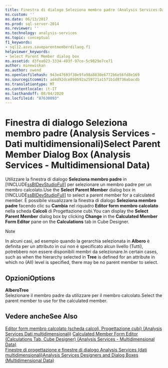 ```yaml
---
title: Finestra di dialogo Seleziona membro padre (Analysis Services-Dati multidimensionali) | Microsoft Docs
ms.custom: ''
ms.date: 06/13/2017
ms.prod: sql-server-2014
ms.reviewer: ''
ms.technology: analysis-services
ms.topic: conceptual
f1_keywords:
- sql12.asvs.saveparentmemberdilaog.f1
helpviewer_keywords:
- Select Parent Member dialog box
ms.assetid: d3fea023-3334-493f-97ce-5c9829e7ce71
author: minewiskan
ms.author: owend
ms.openlocfilehash: 943e47693f30e9fa98a8830e6772b6e56fd8e169
ms.sourcegitcommit: ad4d92dce894592a259721a1571b1d8736abacdb
ms.translationtype: MT
ms.contentlocale: it-IT
ms.lasthandoff: 08/04/2020
ms.locfileid: "87630093"
---
```

# <a name="select-parent-member-dialog-box-analysis-services---multidimensional-data"></a><span data-ttu-id="43a2b-102">Finestra di dialogo Seleziona membro padre (Analysis Services - Dati multidimensionali)</span><span class="sxs-lookup"><span data-stu-id="43a2b-102">Select Parent Member Dialog Box (Analysis Services - Multidimensional Data)</span></span>
  <span data-ttu-id="43a2b-103">Utilizzare la finestra di dialogo **Seleziona membro padre** in [!INCLUDE[ssBIDevStudioFull](../includes/ssbidevstudiofull-md.md)] per selezionare un membro padre per un membro calcolato.</span><span class="sxs-lookup"><span data-stu-id="43a2b-103">Use the **Select Parent Member** dialog box in [!INCLUDE[ssBIDevStudioFull](../includes/ssbidevstudiofull-md.md)] to select a parent member for a calculated member.</span></span> <span data-ttu-id="43a2b-104">È possibile visualizzare la finestra di dialogo **Seleziona membro padre** facendo clic su **Cambia** nel riquadro **Editor form membro calcolato** nella scheda **Calcoli** di Progettazione cubi.</span><span class="sxs-lookup"><span data-stu-id="43a2b-104">You can display the **Select Parent Member** dialog box by clicking **Change** in the **Calculated Member Form Editor** pane on the **Calculations** tab in Cube Designer.</span></span>  
  
> [!NOTE]  
>  <span data-ttu-id="43a2b-105">In alcuni casi, ad esempio quando la gerarchia selezionata in **Albero** è definita per un attributo in cui non è specificato alcun livello (Tutti), potrebbero non essere disponibili membri da selezionare.</span><span class="sxs-lookup"><span data-stu-id="43a2b-105">In certain cases, such as when the hierarchy selected in **Tree** is defined for an attribute in which no (All) level is specified, there may be no parent member to select.</span></span>  
  
## <a name="options"></a><span data-ttu-id="43a2b-106">Opzioni</span><span class="sxs-lookup"><span data-stu-id="43a2b-106">Options</span></span>  
 <span data-ttu-id="43a2b-107">**Albero**</span><span class="sxs-lookup"><span data-stu-id="43a2b-107">**Tree**</span></span>  
 <span data-ttu-id="43a2b-108">Selezionare il membro padre da utilizzare per il membro calcolato.</span><span class="sxs-lookup"><span data-stu-id="43a2b-108">Select the parent member to use for the calculated member.</span></span>  
  
## <a name="see-also"></a><span data-ttu-id="43a2b-109">Vedere anche</span><span class="sxs-lookup"><span data-stu-id="43a2b-109">See Also</span></span>  
 <span data-ttu-id="43a2b-110">[Editor form membro calcolato &#40;scheda calcoli, Progettazione cubi&#41; &#40;Analysis Services Dati multidimensionali&#41;](calculated-member-form-editor-cube-designer-analysis-services-multidimensional-data.md) </span><span class="sxs-lookup"><span data-stu-id="43a2b-110">[Calculated Member Form Editor &#40;Calculations Tab, Cube Designer&#41; &#40;Analysis Services - Multidimensional Data&#41;](calculated-member-form-editor-cube-designer-analysis-services-multidimensional-data.md) </span></span>  
 [<span data-ttu-id="43a2b-111">Finestre di progettazione e finestre di dialogo Analysis Services &#40;dati multidimensionali&#41;</span><span class="sxs-lookup"><span data-stu-id="43a2b-111">Analysis Services Designers and Dialog Boxes &#40;Multidimensional Data&#41;</span></span>](analysis-services-designers-and-dialog-boxes-multidimensional-data.md)  
  
  
